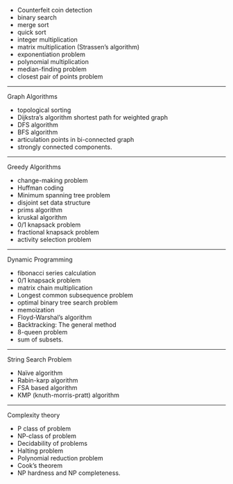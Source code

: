 - Counterfeit coin detection
- binary search
- merge sort
- quick sort
- integer multiplication
- matrix multiplication (Strassen’s algorithm)
- exponentiation problem
- polynomial multiplication
- median-finding problem
- closest pair of points problem

---

Graph Algorithms

- topological sorting
- Dijkstra’s algorithm shortest path for weighted graph
- DFS algorithm
- BFS algorithm
- articulation points in bi-connected graph
- strongly connected components.

---

Greedy Algorithms

- change-making problem
- Huffman coding
- Minimum spanning tree problem
- disjoint set data structure
- prims algorithm
- kruskal algorithm
- 0/1 knapsack problem
- fractional knapsack problem
- activity selection problem

---

Dynamic Programming

- fibonacci series calculation
- 0/1 knapsack problem
- matrix chain multiplication
- Longest common subsequence problem
- optimal binary tree search problem
- memoization
- Floyd-Warshal’s algorithm
- Backtracking: The general method
- 8-queen problem
- sum of subsets.

---

String Search Problem

- Naïve algorithm
- Rabin-karp algorithm
- FSA based algorithm
- KMP (knuth-morris-pratt) algorithm

---

Complexity theory

- P class of problem
- NP-class of problem
- Decidability of problems
- Halting problem
- Polynomial reduction problem
- Cook’s theorem
- NP hardness and NP completeness.
